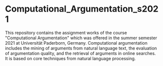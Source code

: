# Computational_Argumentation_s2021
This repository contains the assignment works of the course "Computational Argumentation" which was offered in the summer semester 2021 at Universität Paderborn, Germany.
Computational argumentation includes the mining of arguments from natural language text, the evaluation of argumentation quality, and the retrieval of arguments in online searches. It is based on core techniques from natural language processing.
